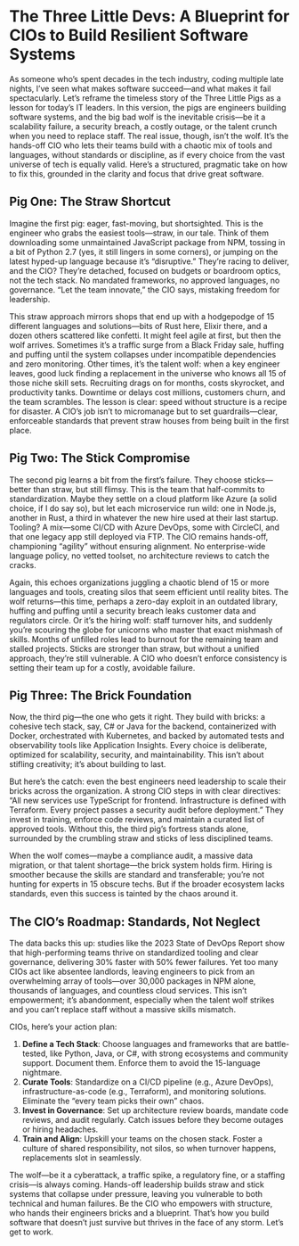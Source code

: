 # The Three Little Devs: A Blueprint for CIOs to Build Resilient Software Systems

As someone who’s spent decades in the tech industry, coding multiple late nights, I’ve seen what makes software succeed—and what makes it fail spectacularly. Let’s reframe the timeless story of the Three Little Pigs as a lesson for today’s IT leaders. In this version, the pigs are engineers building software systems, and the big bad wolf is the inevitable crisis—be it a scalability failure, a security breach, a costly outage, or the talent crunch when you need to replace staff. The real issue, though, isn’t the wolf. It’s the hands-off CIO who lets their teams build with a chaotic mix of tools and languages, without standards or discipline, as if every choice from the vast universe of tech is equally valid. Here’s a structured, pragmatic take on how to fix this, grounded in the clarity and focus that drive great software.

## Pig One: The Straw Shortcut

Imagine the first pig: eager, fast-moving, but shortsighted. This is the engineer who grabs the easiest tools—straw, in our tale. Think of them downloading some unmaintained JavaScript package from NPM, tossing in a bit of Python 2.7 (yes, it still lingers in some corners), or jumping on the latest hyped-up language because it’s “disruptive.” They’re racing to deliver, and the CIO? They’re detached, focused on budgets or boardroom optics, not the tech stack. No mandated frameworks, no approved languages, no governance. “Let the team innovate,” the CIO says, mistaking freedom for leadership.

This straw approach mirrors shops that end up with a hodgepodge of 15 different languages and solutions—bits of Rust here, Elixir there, and a dozen others scattered like confetti. It might feel agile at first, but then the wolf arrives. Sometimes it’s a traffic surge from a Black Friday sale, huffing and puffing until the system collapses under incompatible dependencies and zero monitoring. Other times, it’s the talent wolf: when a key engineer leaves, good luck finding a replacement in the universe who knows all 15 of those niche skill sets. Recruiting drags on for months, costs skyrocket, and productivity tanks. Downtime or delays cost millions, customers churn, and the team scrambles. The lesson is clear: speed without structure is a recipe for disaster. A CIO’s job isn’t to micromanage but to set guardrails—clear, enforceable standards that prevent straw houses from being built in the first place.

## Pig Two: The Stick Compromise

The second pig learns a bit from the first’s failure. They choose sticks—better than straw, but still flimsy. This is the team that half-commits to standardization. Maybe they settle on a cloud platform like Azure (a solid choice, if I do say so), but let each microservice run wild: one in Node.js, another in Rust, a third in whatever the new hire used at their last startup. Tooling? A mix—some CI/CD with Azure DevOps, some with CircleCI, and that one legacy app still deployed via FTP. The CIO remains hands-off, championing “agility” without ensuring alignment. No enterprise-wide language policy, no vetted toolset, no architecture reviews to catch the cracks.

Again, this echoes organizations juggling a chaotic blend of 15 or more languages and tools, creating silos that seem efficient until reality bites. The wolf returns—this time, perhaps a zero-day exploit in an outdated library, huffing and puffing until a security breach leaks customer data and regulators circle. Or it’s the hiring wolf: staff turnover hits, and suddenly you’re scouring the globe for unicorns who master that exact mishmash of skills. Months of unfilled roles lead to burnout for the remaining team and stalled projects. Sticks are stronger than straw, but without a unified approach, they’re still vulnerable. A CIO who doesn’t enforce consistency is setting their team up for a costly, avoidable failure.

## Pig Three: The Brick Foundation

Now, the third pig—the one who gets it right. They build with bricks: a cohesive tech stack, say, C# or Java for the backend, containerized with Docker, orchestrated with Kubernetes, and backed by automated tests and observability tools like Application Insights. Every choice is deliberate, optimized for scalability, security, and maintainability. This isn’t about stifling creativity; it’s about building to last.

But here’s the catch: even the best engineers need leadership to scale their bricks across the organization. A strong CIO steps in with clear directives: “All new services use TypeScript for frontend. Infrastructure is defined with Terraform. Every project passes a security audit before deployment.” They invest in training, enforce code reviews, and maintain a curated list of approved tools. Without this, the third pig’s fortress stands alone, surrounded by the crumbling straw and sticks of less disciplined teams.

When the wolf comes—maybe a compliance audit, a massive data migration, or that talent shortage—the brick system holds firm. Hiring is smoother because the skills are standard and transferable; you’re not hunting for experts in 15 obscure techs. But if the broader ecosystem lacks standards, even this success is tainted by the chaos around it.

## The CIO’s Roadmap: Standards, Not Neglect

The data backs this up: studies like the 2023 State of DevOps Report show that high-performing teams thrive on standardized tooling and clear governance, delivering 30% faster with 50% fewer failures. Yet too many CIOs act like absentee landlords, leaving engineers to pick from an overwhelming array of tools—over 30,000 packages in NPM alone, thousands of languages, and countless cloud services. This isn’t empowerment; it’s abandonment, especially when the talent wolf strikes and you can’t replace staff without a massive skills mismatch.

CIOs, here’s your action plan:
1. **Define a Tech Stack**: Choose languages and frameworks that are battle-tested, like Python, Java, or C#, with strong ecosystems and community support. Document them. Enforce them to avoid the 15-language nightmare.
2. **Curate Tools**: Standardize on a CI/CD pipeline (e.g., Azure DevOps), infrastructure-as-code (e.g., Terraform), and monitoring solutions. Eliminate the “every team picks their own” chaos.
3. **Invest in Governance**: Set up architecture review boards, mandate code reviews, and audit regularly. Catch issues before they become outages or hiring headaches.
4. **Train and Align**: Upskill your teams on the chosen stack. Foster a culture of shared responsibility, not silos, so when turnover happens, replacements slot in seamlessly.

The wolf—be it a cyberattack, a traffic spike, a regulatory fine, or a staffing crisis—is always coming. Hands-off leadership builds straw and stick systems that collapse under pressure, leaving you vulnerable to both technical and human failures. Be the CIO who empowers with structure, who hands their engineers bricks and a blueprint. That’s how you build software that doesn’t just survive but thrives in the face of any storm. Let’s get to work.
